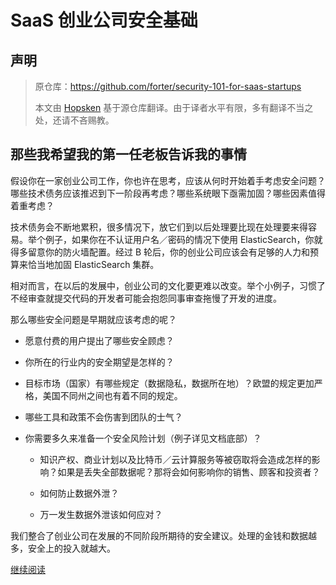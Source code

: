 # SaaS 创业公司安全基础

## 声明
> 原仓库：https://github.com/forter/security-101-for-saas-startups
> 
> 本文由 [Hopsken](https://github.com/Hopsken) 基于源仓库翻译。由于译者水平有限，多有翻译不当之处，还请不吝赐教。

## 那些我希望我的第一任老板告诉我的事情

假设你在一家创业公司工作，你也许在思考，应该从何时开始着手考虑安全问题？哪些技术债务应该推迟到下一阶段再考虑？哪些系统眼下亟需加固？哪些因素值得着重考虑？

技术债务会不断地累积，很多情况下，放它们到以后处理要比现在处理要来得容易。举个例子，如果你在不认证用户名／密码的情况下使用 ElasticSearch，你就得多留意你的防火墙配置。经过 B 轮后，你的创业公司应该会有足够的人力和预算来恰当地加固 ElasticSearch 集群。

相对而言，在以后的发展中，创业公司的文化要更难以改变。举个小例子，习惯了不经审查就提交代码的开发者可能会抱怨同事审查拖慢了开发的进度。

那么哪些安全问题是早期就应该考虑的呢？

* 愿意付费的用户提出了哪些安全顾虑？

* 你所在的行业内的安全期望是怎样的？

* 目标市场（国家）有哪些规定（数据隐私，数据所在地）？欧盟的规定更加严格，美国不同州之间也有着不同的规定。

* 哪些工具和政策不会伤害到团队的士气？

* 你需要多久来准备一个安全风险计划（例子详见文档底部）？

    * 知识产权、商业计划以及比特币／云计算服务等被窃取将会造成怎样的影响？如果是丢失全部数据呢？那将会如何影响你的销售、顾客和投资者？

    * 如何防止数据外泄？

    * 万一发生数据外泄该如何应对？

我们整合了创业公司在发展的不同阶段所期待的安全建议。处理的金钱和数据越多，安全上的投入就越大。

[继续阅读](https://github.com/Hopsken/security-101-for-saas-startups-zh_CN/blob/master/security.md)